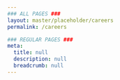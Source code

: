 ```yaml
---
### ALL PAGES ###
layout: master/placeholder/careers
permalink: /careers

### REGULAR PAGES ###
meta:
  title: null
  description: null
  breadcrumb: null
---
```

